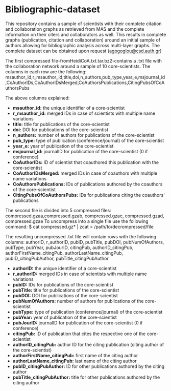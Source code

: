 # Bibliographic-dataset
This repository contains a sample of scientists with their complete citation and collaboration graphs as retrieved from MAS and the complete information on their citers and collaborators as well. This results in complete graphs (publication, citation and collaboration) around an initial sample of authors allowing for bibliographic analysis across multi-layer graphs. The complete dataset can be obtained upon request (agogoglou@csd.auth.gr)

The first compressed file-fromHeidiCoA.txt.tar.bz2-contains a .txt file with the collaboration network around a sample of 10 core-scientists. 
The columns in each row are the following: 
msauthor_id,r_msauthor_id,title,doi,n_authors,pub_type,year_e,msjournal_id,CoAuthorIDs,CoAuthorIDsMerged,CoAuthorsPublications,CitingPubsOfCoAuthorsPubs

The above columns explained:
* **msauthor_id:** the unique identifier of a core-scientist
* **r_msauthor_id:** merged IDs in case of scientists with multiple name variations
* **title:** title for publications of the core-scientist
* **doi:** DOI for publications of the core-scientist
* **n_authors:** number of authors for publications of the core-scientist
* **pub_type:** type of publication (conference/journal) of the core-scientist
* **year_e:** year of publication of the core-scientist
* **msjournal_id:** journalID for publication of the core-scientist (0 if conference)
* **CoAuthorIDs:** ID of scientist that coauthored this publication with the core-scientist
* **CoAuthorIDsMerged:** merged IDs in case of coauthors with multiple name variations
* **CoAuthorsPublications:** IDs of publications authored by the coauthors of the core-scientist
* **CitingPubsOfCoAuthorsPubs:** IDs for publications citing the coauthors' publications 

The second file is divided into 5 compressed files: compressed.gzaa,compressed.gzab, compressed.gzac, compressed.gzad, compressed.gzae
To uncompress into a single file use the following command:
$ cat compressed.gz* | zcat > /path/to/decrompressed/file

The resulting uncompressed .txt file will contain rows with the following columns:
authorID, r_authorID, pubID, pubTitle, pubDOI, pubNumOfAuthors, pubType, pubYear, pubJourID, citingPub, authorID_citingPub, authorFirstName_citingPub, authorLastName_citingPub, pubID_citingPubAuthor, pubTitle_citingPubAuthor

* **authorID:** the unique identifier of a core-scientist
* **r_authorID:** merged IDs in case of scientists with multiple name variations
* **pubID:** IDs for publications of the core-scientist
* **pubTitle:** title for publications of the core-scientist
* **pubDOI:** DOI for publications of the core-scientist
* **pubNumOfAuthors:** number of authors for publications of the core-scientist
* **pubType:** type of publication (conference/journal) of the core-scientist
* **pubYear:** year of publication of the core-scientist
* **pubJourID:** journalID for publication of the core-scientist (0 if conference)
* **citingPub:** ID of publication that cites the respective one of the core-scientist
* **authorID_citingPub:** author ID for the citing publication (citing author of the core-scientist)
* **authorFirstName_citingPub:** first name of the citing author 
* **authorLastName_citingPub:** last name of the citing author
* **pubID_citingPubAuthor:** ID for other publications authored by the citing author
* **pubTitle_citingPubAuthor:** title for other publications authored by the citing author
